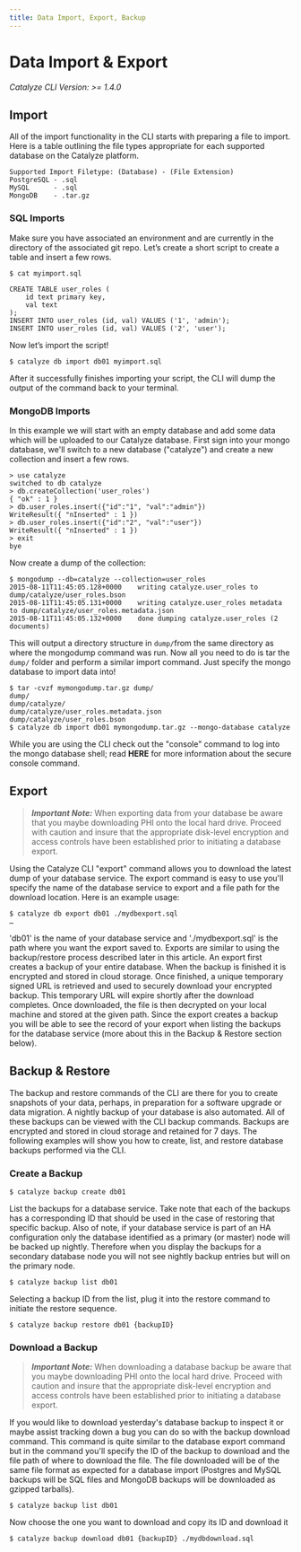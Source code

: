 ```yaml
---
title: Data Import, Export, Backup
---
```


Data Import & Export
======================

_Catalyze CLI Version: >= 1.4.0_


## Import
All of the import functionality in the CLI starts with preparing a file to import. Here is a table outlining the file types appropriate for each supported database on the Catalyze platform.

```
Supported Import Filetype: (Database) - (File Extension)
PostgreSQL - .sql
MySQL      - .sql
MongoDB    - .tar.gz
```

### SQL Imports
Make sure you have associated an environment and are currently in the directory of the associated git repo. Let’s create a short script to create a table and insert a few rows.

```
$ cat myimport.sql

CREATE TABLE user_roles (
    id text primary key,
    val text
);
INSERT INTO user_roles (id, val) VALUES ('1', 'admin');
INSERT INTO user_roles (id, val) VALUES ('2', 'user');
```

Now let’s import the script!

```
$ catalyze db import db01 myimport.sql
```

After it successfully finishes importing your script, the CLI will dump the output of the command back to your terminal. 

### MongoDB Imports

In this example we will start with an empty database and add some data which will be uploaded to our Catalyze database. First sign into your mongo database, we'll switch to a new database ("catalyze") and create a new collection and insert a few rows. 

```
> use catalyze
switched to db catalyze
> db.createCollection('user_roles')
{ "ok" : 1 }
> db.user_roles.insert({"id":"1", "val":"admin"})
WriteResult({ "nInserted" : 1 })
> db.user_roles.insert({"id":"2", "val":"user"})
WriteResult({ "nInserted" : 1 })
> exit
bye
```

Now create a dump of the collection:

```
$ mongodump --db=catalyze --collection=user_roles
2015-08-11T11:45:05.128+0000    writing catalyze.user_roles to dump/catalyze/user_roles.bson
2015-08-11T11:45:05.131+0000    writing catalyze.user_roles metadata to dump/catalyze/user_roles.metadata.json
2015-08-11T11:45:05.132+0000    done dumping catalyze.user_roles (2 documents)
```

This will output a directory structure in `dump/`from the same directory as where the mongodump command was run. Now all you need to do is tar the `dump/` folder and perform a similar import command. Just specify the mongo database to import data into!

```
$ tar -cvzf mymongodump.tar.gz dump/
dump/
dump/catalyze/
dump/catalyze/user_roles.metadata.json
dump/catalyze/user_roles.bson
$ catalyze db import db01 mymongodump.tar.gz --mongo-database catalyze
```

While you are using the CLI check out the "console" command to log into the mongo database shell; read **HERE** for more information about the secure console command.

## Export
> ***Important Note:*** When exporting data from your database be aware that you maybe downloading PHI onto the local hard drive. Proceed with caution and insure that the appropriate disk-level encryption and access controls have been established prior to initiating a database export. 

Using the Catalyze CLI "export" command allows you to download the latest dump of your database service. The export command is easy to use you'll specify the name of the database service to export and a file path for the download location. Here is an example usage:

```
$ catalyze db export db01 ./mydbexport.sql
…
```

'db01' is the name of your database service and './mydbexport.sql' is the path where you want the export saved to. Exports are similar to using the backup/restore process described later in this article. An export first creates a backup of your entire database. When the backup is finished it is encrypted and stored in cloud storage. Once finished, a unique temporary signed URL is retrieved and used to securely download your encrypted backup. This temporary URL will expire shortly after the download completes. Once downloaded, the file is then decrypted on your local machine and stored at the given path. Since the export creates a backup you will be able to see the record of your export when listing the backups for the database service (more about this in the Backup & Restore section below).

## Backup & Restore
The backup and restore commands of the CLI are there for you to create snapshots of your data, perhaps, in preparation for a software upgrade or data migration. A nightly backup of your database is also automated. All of these backups can be viewed with the CLI backup commands. Backups are encrypted and stored in cloud storage and retained for 7 days. The following examples will show you how to create, list, and restore database backups performed via the CLI. 

### Create a Backup

```
$ catalyze backup create db01
```

List the backups for a database service. Take note that each of the backups has a corresponding ID that should be used in the case of restoring that specific backup. Also of note, if your database service is part of an HA configuration only the database identified as a primary (or master) node will be backed up nightly. Therefore when you display the backups for a secondary database node you will not see nightly backup entries but will on the primary node. 

```
$ catalyze backup list db01
```

Selecting a backup ID from the list, plug it into the restore command to initiate the restore sequence. 

```
$ catalyze backup restore db01 {backupID}
```

### Download a Backup
> ***Important Note:*** When downloading a database backup be aware that you maybe downloading PHI onto the local hard drive. Proceed with caution and insure that the appropriate disk-level encryption and access controls have been established prior to initiating a database export. 

If you would like to download yesterday's database backup to inspect it or maybe assist tracking down a bug you can do so with the backup download command. This command is quite similar to the database export command but in the command you'll specify the ID of the backup to download and the file path of where to download the file. The file downloaded will be of the same file format as expected for a database import (Postgres and MySQL backups will be SQL files and MongoDB backups will be downloaded as gzipped tarballs). 

```
$ catalyze backup list db01
```

Now choose the one you want to download and copy its ID and download it

```
$ catalyze backup download db01 {backupID} ./mydbdownload.sql
```
